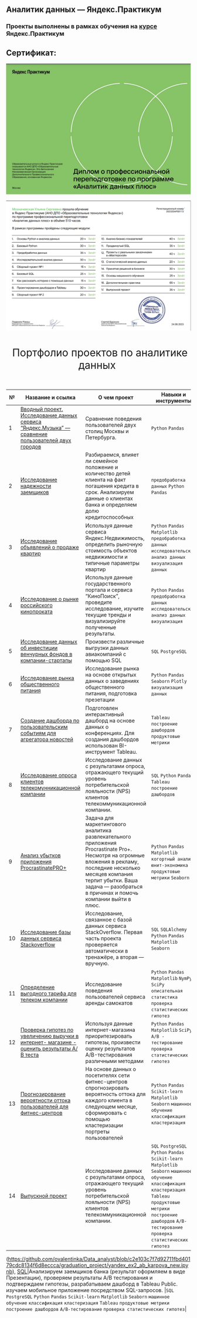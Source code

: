 ## Аналитик данных — Яндекс.Практикум   
 
### Проекты выполнены в рамках обучения на [курсе](https://praktikum.yandex.ru/data-analyst/) Яндекс.Практикум    

## Сертификат:
![Аналитик данных — сертификат](/certificate/1.png)

![](/certificate/2.png)



<h1 style="font-weight:normal" align="center">
  &nbsp;Портфолио проектов по аналитике данных&nbsp;
</h1>
<br>


| №| Название и ссылка | О чем проект                                                     | Навыки и инструменты           |  
|-----------|-------------------|------------------------------------------------------------------|-----------------------------------|
|1              |[Вводный проект. Исследование данных сервиса “Яндекс.Музыка” — сравнение пользователей двух городов](project1/)|Сравнение поведения пользователей двух столиц Москвы и Петербурга.|`Python` `Pandas`|
|2              |[Исследование надежности заемщиков](project2/)|Разбираемся, влияет ли семейное положение и количество детей клиента на факт погашения кредита в срок. Анализируем данные о клиентах банка и определяем долю кредитоспособных|`предобработка данных` `Python` `Pandas`|
|3              |[Исследование объявлений о продаже квартир](project3/)|Используя данные сервиса Яндекс.Недвижимость, определить рыночную стоимость объектов недвижимости и типичные параметры квартир|`Python` `Pandas` `Matplotlib` `предобработка данных` `исследовательский анализ данных` `визуализация данных`|
|4              |[Исследование о рынке российского кинопроката](project4/)|Используя данные государственного портала и сервиса “КиноПоиск”, проведите исследование, изучите текущие тренды и визуализируйте полученные результаты.| `Python` `Pandas` `предобработка данных` `исследовательский анализ данных` `визуализация`|
|5              |[Исследование данных об инвестиции венчурных фондов в компании-стартапы](project5/)|Произвести различные выгрузки данных авиакомпаний с помощью SQL|`SQL` `PostgreSQL`|
|6              |[Исследование рынка общественного питания](project6/)|Исследование рынка на основе открытых данных о заведениях общественного питания, подготовка презетации|`Python` `Pandas` `Seaborn` `Plotly` `визуализация данных`|
|7              |[Создание дашборда по пользовательским событиям для агрегатора новостей](project7/)|Подготовлен интерактивный дашборд на основе данных о конференциях. Для создания дашбордов использован BI-инструмент Tableau.|`Tableau` `построение дашбордов` `продуктовые метрики`|
|8              |[Исследование опроса клиентов телекомунникационной компании](project8/)|Исследование данных с результатами опроса, отражающего текущий уровень потребительской лояльности (NPS) клиентов телекоммуникационной компании.|`SQL` `Python` `Pandas` `Tableau` `построение дашбордов`|
|9              |[Анализ убытков приложения ProcrastinatePRO+](project9/)|Задача для маркетингового аналитика развлекательного приложения Procrastinate Pro+. Несмотря на огромные вложения в рекламу, последние несколько месяцев компания терпит убытки. Ваша задача — разобраться в причинах и помочь компании выйти в плюс.|`Python` `Pandas` `Matplotlib` `когортный анализ` `юнит-экономика` `продуктовые метрики` `Seaborn`|
|10              |[Исследование базы данных сервиса Stackoverflow](project10/)|Исследование, связанное с базой данных сервиса StackOverflow. Первая часть проекта проверяется автоматически в тренажёре, а вторая — вручную.| `SQL` `SQLAlchemy` `Python` `Pandas` `Matplotlib` `Seaborn`|
|11              |[Определение выгодного тарифа для телеком компании](project11/)|Исследование поведения пользователей сервиса аренды самокатов|`Python` `Pandas` `Matplotlib` `NymPy` `SciPy` `описательная статистика` `проверка статистических гипотез`|
|12              |[Проверка гипотез по увеличению выручки в интернет- магазине - оценить результаты А/В теста](project12/)|Используя данные интернет-магазина приоритезировать гипотезы, произвести оценку результатов A/B-тестирования различными методами|`Python` `Pandas` `Matplotlib` `SciPy` `А/В - тестирование` `проверка статистических гипотез`|
|13              |[Прогнозирование вероятности оттока пользователей для фитнес-центров](project13/)|На основе данных о посетителях сети фитнес-центров спрогнозировать вероятность оттока для каждого клиента в следующем месяце, сформировать с помощью кластеризации портреты пользователей| `Python` `Pandas`  `Scikit-learn` `Matplotlib` `Seaborn` `машинное обучение` `классификация` `кластеризация`|
|14              |[Выпускной проект](project14/)|Исследование данных с результатами опроса, отражающего текущий уровень потребительской лояльности (NPS) клиентов телекоммуникационной компании.|`SQL` `PostgreSQL` `Python` `Pandas` `Scikit-learn` `Matplotlib` `Seaborn` `машинное обучение` `классификация` `кластеризация` `Tableau` `продуктовые метрики` `построение дашбордов` `A/B-тестирование` `проверка статистических гипотез`|


(https://github.com/ovalentinka/Data_analyst/blob/c2e103c7f7d92711fbd40179cdc8134f6d8eccca/graduation_project/yandex_ex2_ab_karpova_new.ipynb), [SQL](https://github.com/ovalentinka/Data_analyst/blob/3e4272acf1b22cbf9e49706375ad128ead6b89b8/graduation_project/yandex_ex3_SQL_karpova_new.ipynb)|Анализируем заемщиков банка (результат оформляем в виде Презентации), проверяем результаты А/B тестирования и подтверждаем гипотезы, разрабатываем дашборд в Tableau Public. изучаем мобильное приложение посредством SQL-запросов. |`SQL` `PostgreSQL` `Python` `Pandas` `Scikit-learn` `Matplotlib` `Seaborn` `машинное обучение` `классификация` `кластеризация` `Tableau` `продуктовые метрики` `построение дашбордов` `A/B-тестирование` `проверка статистических гипотез`|
